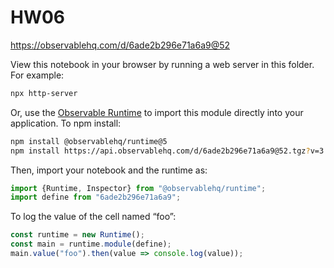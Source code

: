 # HW06

https://observablehq.com/d/6ade2b296e71a6a9@52

View this notebook in your browser by running a web server in this folder. For
example:

~~~sh
npx http-server
~~~

Or, use the [Observable Runtime](https://github.com/observablehq/runtime) to
import this module directly into your application. To npm install:

~~~sh
npm install @observablehq/runtime@5
npm install https://api.observablehq.com/d/6ade2b296e71a6a9@52.tgz?v=3
~~~

Then, import your notebook and the runtime as:

~~~js
import {Runtime, Inspector} from "@observablehq/runtime";
import define from "6ade2b296e71a6a9";
~~~

To log the value of the cell named “foo”:

~~~js
const runtime = new Runtime();
const main = runtime.module(define);
main.value("foo").then(value => console.log(value));
~~~
